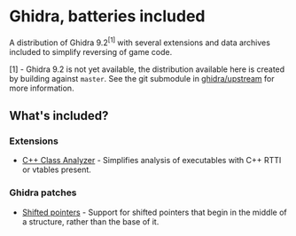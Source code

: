 # Ghidra, batteries included

A distribution of Ghidra 9.2<sup>[1]</sup> with several extensions and data archives included to simplify reversing of game code.
 
[1] - Ghidra 9.2 is not yet available, the distribution available here is created by building against `master`.
See the git submodule in [ghidra/upstream](ghidra/upstream) for more information.

## What's included?

### Extensions

- [C++ Class Analyzer](https://github.com/astrelsky/Ghidra-Cpp-Class-Analyzer) - Simplifies analysis of executables with C++ RTTI or vtables present.

### Ghidra patches

- [Shifted pointers](https://github.com/NationalSecurityAgency/ghidra/pull/2189/files) - Support for shifted pointers that begin in the middle of a structure, rather than the base of it. 